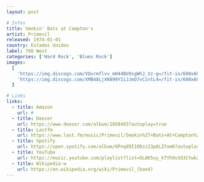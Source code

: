 ```yaml
---
layout: post

# Infos
title: Smokin' Bats at Campton's
artist: Primevil
released: 1974-01-01
country: Estados Unidos
label: 700 West
categories: ['Hard Rock', 'Blues Rock']
images:
  [
    'https://img.discogs.com/VQvrmflvv_mH44BU9sgWhJ_Vz-g=/fit-in/600x600/filters:strip_icc():format(jpeg):mode_rgb():quality(90)/discogs-images/R-6253357-1558446111-1137.jpeg.jpg',
    'https://img.discogs.com/XMB48LjXKN99YIiJJmO7vCintL4=/fit-in/600x603/filters:strip_icc():format(jpeg):mode_rgb():quality(90)/discogs-images/R-6253357-1558446111-4582.jpeg.jpg',
  ]

# Links
links:
  - title: Amazon
    url: #
  - title: Deezer
    url: https://www.deezer.com/album/1058493?autoplay=true
  - title: Lastfm
    url: https://www.last.fm/music/Primevil/Smokin%27+Bats+At+Campton%27s
  - title: Spotify
    url: https://open.spotify.com/album/6Pnqd9I1O0zz23pALZfom6?autoplay=true
  - title: YouTube
    url: https://music.youtube.com/playlist?list=OLAK5uy_kTYh9vSO3CtwbZL2IeoeXq1OOv5Du41d0&feature=gws_kp_album&feature=gws_kp_artist
  - title: Wikipedia-w
    url: https://en.wikipedia.org/wiki/Primevil_(band)
---
```

